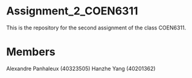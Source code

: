 # Assignment_2_COEN6311
This is the repository for the second assignment of the class COEN6311.

# Members
Alexandre Panhaleux (40323505)
  Hanzhe Yang (40201362)
